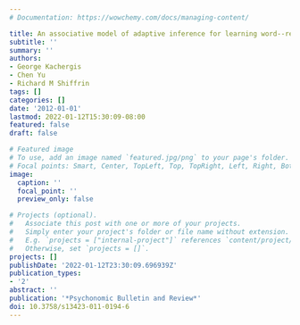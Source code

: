 ```yaml
---
# Documentation: https://wowchemy.com/docs/managing-content/

title: An associative model of adaptive inference for learning word--referent mappings
subtitle: ''
summary: ''
authors:
- George Kachergis
- Chen Yu
- Richard M Shiffrin
tags: []
categories: []
date: '2012-01-01'
lastmod: 2022-01-12T15:30:09-08:00
featured: false
draft: false

# Featured image
# To use, add an image named `featured.jpg/png` to your page's folder.
# Focal points: Smart, Center, TopLeft, Top, TopRight, Left, Right, BottomLeft, Bottom, BottomRight.
image:
  caption: ''
  focal_point: ''
  preview_only: false

# Projects (optional).
#   Associate this post with one or more of your projects.
#   Simply enter your project's folder or file name without extension.
#   E.g. `projects = ["internal-project"]` references `content/project/deep-learning/index.md`.
#   Otherwise, set `projects = []`.
projects: []
publishDate: '2022-01-12T23:30:09.696939Z'
publication_types:
- '2'
abstract: ''
publication: '*Psychonomic Bulletin and Review*'
doi: 10.3758/s13423-011-0194-6
---
```

